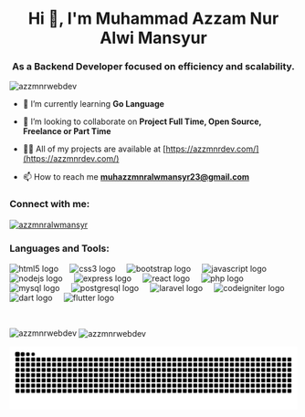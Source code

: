 <h1 align="center">Hi 👋, I'm Muhammad Azzam Nur Alwi Mansyur</h1>
<h3 align="center">As a Backend Developer focused on efficiency and scalability.</h3>

<p align="left"> <img src="https://komarev.com/ghpvc/?username=azzmnrwebdev&label=Profile%20views&color=0e75b6&style=flat" alt="azzmnrwebdev" /> </p>

<!-- - 🔭 I’m currently working on **Jamnation Project Mobile Apps** -->

- 🌱 I’m currently learning **Go Language**

- 👯 I’m looking to collaborate on **Project Full Time, Open Source, Freelance or Part Time**

- 👨‍💻 All of my projects are available at [https://azzmnrdev.com/](https://azzmnrdev.com/)

- 📫 How to reach me **muhazzmnralwmansyr23@gmail.com**

<!-- - ⚡ Fun fact **I learn new things to keep growing** -->

<h3 align="left">Connect with me:</h3>
<p align="left">
<a href="https://linkedin.com/in/azzmnralwmansyr" target="blank"><img align="center" src="https://raw.githubusercontent.com/rahuldkjain/github-profile-readme-generator/master/src/images/icons/Social/linked-in-alt.svg" alt="azzmnralwmansyr" height="30" width="40" /></a>
</p>

<h3 align="left">Languages and Tools:</h3>
<p align="left"> <img src="https://cdn.jsdelivr.net/gh/devicons/devicon/icons/html5/html5-original.svg" height="30" alt="html5 logo"  />
  <img width="12" />
  <img src="https://cdn.jsdelivr.net/gh/devicons/devicon/icons/css3/css3-original.svg" height="30" alt="css3 logo"  />
  <img width="12" />
  <img src="https://cdn.jsdelivr.net/gh/devicons/devicon/icons/bootstrap/bootstrap-original.svg" height="30" alt="bootstrap logo"  />
  <img width="12" />
  <img src="https://cdn.jsdelivr.net/gh/devicons/devicon/icons/javascript/javascript-original.svg" height="30" alt="javascript logo"  />
  <img width="12" />
  <img src="https://cdn.jsdelivr.net/gh/devicons/devicon/icons/nodejs/nodejs-original.svg" height="30" alt="nodejs logo"  />
  <img width="12" />
  <img src="https://cdn.jsdelivr.net/gh/devicons/devicon/icons/express/express-original.svg" height="30" alt="express logo"  />
  <img width="12" />
  <img src="https://cdn.jsdelivr.net/gh/devicons/devicon/icons/react/react-original.svg" height="30" alt="react logo"  />
  <img width="12" />
  <img src="https://cdn.jsdelivr.net/gh/devicons/devicon/icons/php/php-original.svg" height="30" alt="php logo"  />
  <img width="12" />
  <img src="https://cdn.jsdelivr.net/gh/devicons/devicon/icons/mysql/mysql-original.svg" height="30" alt="mysql logo"  />
  <img width="12" />
  <img src="https://cdn.jsdelivr.net/gh/devicons/devicon/icons/postgresql/postgresql-original.svg" height="30" alt="postgresql logo"  />
  <img width="12" />
  <img src="https://cdn.jsdelivr.net/gh/devicons/devicon/icons/laravel/laravel-original.svg" height="30" alt="laravel logo"  />
  <img width="12" />
  <img src="https://cdn.jsdelivr.net/gh/devicons/devicon/icons/codeigniter/codeigniter-plain.svg" height="30" alt="codeigniter logo"  />
  <img width="12" />
  <img src="https://cdn.jsdelivr.net/gh/devicons/devicon/icons/dart/dart-original.svg" height="30" alt="dart logo"  />
  <img width="12" />
  <img src="https://cdn.jsdelivr.net/gh/devicons/devicon/icons/flutter/flutter-original.svg" height="30" alt="flutter logo"  />
</p>

<p>&nbsp;</p>

<p><img align="left" src="https://github-readme-stats.vercel.app/api/top-langs?username=azzmnrwebdev&show_icons=true&theme=dracula&locale=en&layout=compact" alt="azzmnrwebdev" /></p>

<p>&nbsp;<img align="center" src="https://github-readme-stats.vercel.app/api?username=azzmnrwebdev&show_icons=true&theme=dracula&locale=en" alt="azzmnrwebdev" /></p>

<p><img src="https://raw.githubusercontent.com/azzmnrwebdev/azzmnrwebdev/output/snake.svg" alt="Snake animation" /></p>
